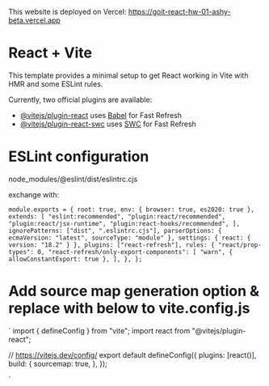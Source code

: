 This website is deployed on Vercel: https://goit-react-hw-01-ashy-beta.vercel.app

# React + Vite

This template provides a minimal setup to get React working in Vite with HMR and some ESLint rules.

Currently, two official plugins are available:

- [@vitejs/plugin-react](https://github.com/vitejs/vite-plugin-react/blob/main/packages/plugin-react/README.md) uses [Babel](https://babeljs.io/) for Fast Refresh
- [@vitejs/plugin-react-swc](https://github.com/vitejs/vite-plugin-react-swc) uses [SWC](https://swc.rs/) for Fast Refresh

# ESLint configuration

node_modules/@eslint/dist/eslintrc.cjs

exchange with:

`module.exports = {
root: true,
env: { browser: true, es2020: true },
extends: [
"eslint:recommended",
"plugin:react/recommended",
"plugin:react/jsx-runtime",
"plugin:react-hooks/recommended",
],
ignorePatterns: ["dist", ".eslintrc.cjs"],
parserOptions: { ecmaVersion: "latest", sourceType: "module" },
settings: { react: { version: "18.2" } },
plugins: ["react-refresh"],
rules: {
"react/prop-types": 0,
"react-refresh/only-export-components": [
"warn",
{ allowConstantExport: true },
],
},
};`

# Add source map generation option & replace with below to vite.config.js

`
import { defineConfig } from "vite";
import react from "@vitejs/plugin-react";

// <https://vitejs.dev/config/>
export default defineConfig({
plugins: [react()],
build: {
sourcemap: true,
},
});

`
